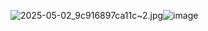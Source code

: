 <img src="blob:chrome-untrusted://media-app/b1a7c607-20a5-4b3e-a2dd-4aacaf7d1a37" alt="2025-05-02_9c916897ca11c~2.jpg"/>![image](https://github.com/user-attachments/assets/e3bcfcd0-6d95-466c-b7a0-2f29e70f5025)

